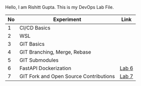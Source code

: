 Hello, I am Rishitt Gupta. This is my DevOps Lab File.

| No | Experiment                                | Link |
|----|-------------------------------------------|------|
| 1  | CI/CD Basics                              |      |
| 2  | WSL                                       |      |
| 3  | GIT Basics                                |      |
| 4  | GIT Branching, Merge, Rebase              |      |
| 5  | GIT Submodules                            |      |
| 6  | FastAPI Dockerization                     | [Lab 6](./Rishitt_Gupta_DevOps_Lab_6.md) |
| 7  | GIT Fork and Open Source Contributions   | [Lab 7](./Rishitt_Gupta_DevOps_Lab_7.md) |
